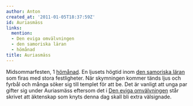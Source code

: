 ```yaml
---
author: Anton
created_at: '2011-01-05T18:37:59Z'
id: Auriasmäss
links:
  mention:
  - Den eviga omvälvningen
  - den samoriska läran
  - hömånad
title: Auriasmäss
---
```


Midsommarfesten, 1 [hömånad]. En ljusets högtid inom [den samoriska läran] som firas med stora
festligheter. När skymningen kommer tänds ljus och fyrbål och många söker sig till templet för att
be. Det är vanligt att unga par gifter sig under Auriasmäss eftersom det i [Den eviga omvälvningen]
står skrivet att äktenskap som knyts denna dag skall bli extra välsignade.

  [hömånad]: hömånad
  [den samoriska läran]: den_samoriska_läran
  [Den eviga omvälvningen]: Den_eviga_omvälvningen
